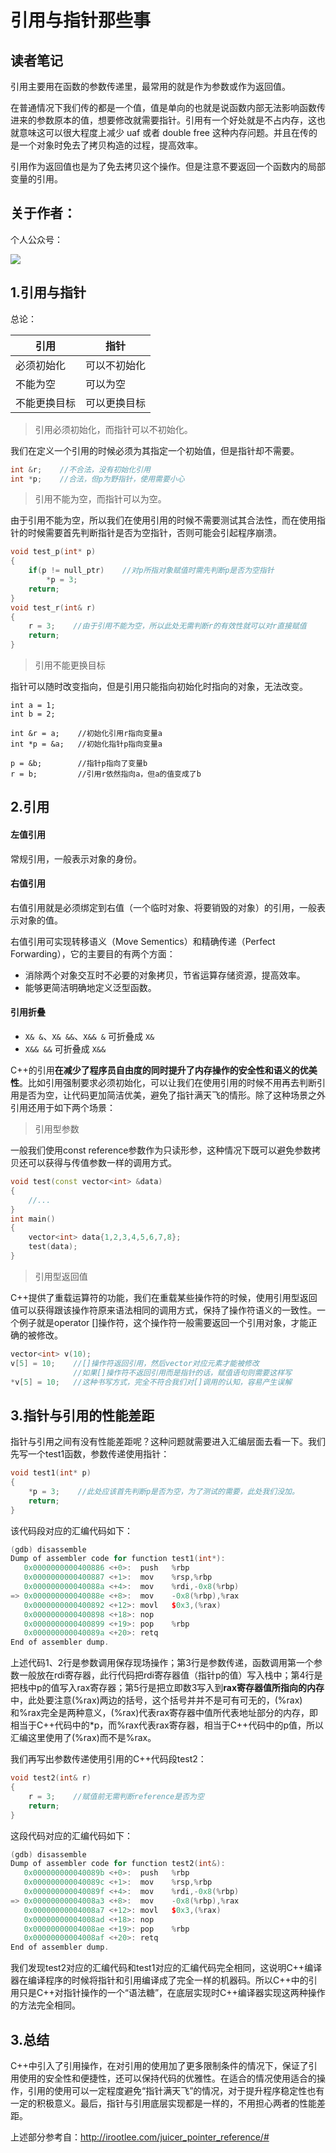 # 引用与指针那些事

## 读者笔记

引用主要用在函数的参数传递里，最常用的就是作为参数或作为返回值。

在普通情况下我们传的都是一个值，值是单向的也就是说函数内部无法影响函数传进来的参数原本的值，想要修改就需要指针。引用有一个好处就是不占内存，这也就意味这可以很大程度上减少 uaf 或者 double free 这种内存问题。并且在传的是一个对象时免去了拷贝构造的过程，提高效率。

引用作为返回值也是为了免去拷贝这个操作。但是注意不要返回一个函数内的局部变量的引用。

## 关于作者：

个人公众号：

![](../img/wechat.jpg)

## 1.引用与指针

总论：

| 引用         | 指针         |
| ------------ | ------------ |
| 必须初始化   | 可以不初始化 |
| 不能为空     | 可以为空     |
| 不能更换目标 | 可以更换目标 |

> 引用必须初始化，而指针可以不初始化。

我们在定义一个引用的时候必须为其指定一个初始值，但是指针却不需要。

```c++
int &r;    //不合法，没有初始化引用
int *p;    //合法，但p为野指针，使用需要小心
```

> 引用不能为空，而指针可以为空。

由于引用不能为空，所以我们在使用引用的时候不需要测试其合法性，而在使用指针的时候需要首先判断指针是否为空指针，否则可能会引起程序崩溃。

```c++
void test_p(int* p)
{
  	if(p != null_ptr)    //对p所指对象赋值时需先判断p是否为空指针
    	*p = 3;
    return;
}
void test_r(int& r)
{
    r = 3;    //由于引用不能为空，所以此处无需判断r的有效性就可以对r直接赋值
    return;
}
```

> 引用不能更换目标

指针可以随时改变指向，但是引用只能指向初始化时指向的对象，无法改变。

```
int a = 1;
int b = 2;

int &r = a;    //初始化引用r指向变量a
int *p = &a;   //初始化指针p指向变量a

p = &b;        //指针p指向了变量b
r = b;         //引用r依然指向a，但a的值变成了b
```

## 2.引用

#### 左值引用

常规引用，一般表示对象的身份。

#### 右值引用

右值引用就是必须绑定到右值（一个临时对象、将要销毁的对象）的引用，一般表示对象的值。

右值引用可实现转移语义（Move Sementics）和精确传递（Perfect Forwarding），它的主要目的有两个方面：

- 消除两个对象交互时不必要的对象拷贝，节省运算存储资源，提高效率。
- 能够更简洁明确地定义泛型函数。

#### 引用折叠

- `X& &`、`X& &&`、`X&& &` 可折叠成 `X&`
- `X&& &&` 可折叠成 `X&&`

C++的引用**在减少了程序员自由度的同时提升了内存操作的安全性和语义的优美性**。比如引用强制要求必须初始化，可以让我们在使用引用的时候不用再去判断引用是否为空，让代码更加简洁优美，避免了指针满天飞的情形。除了这种场景之外引用还用于如下两个场景：

> 引用型参数

一般我们使用const reference参数作为只读形参，这种情况下既可以避免参数拷贝还可以获得与传值参数一样的调用方式。

```c++
void test(const vector<int> &data)
{
    //...
}
int main()
{
  	vector<int> data{1,2,3,4,5,6,7,8};
    test(data);
}
```

> 引用型返回值

C++提供了重载运算符的功能，我们在重载某些操作符的时候，使用引用型返回值可以获得跟该操作符原来语法相同的调用方式，保持了操作符语义的一致性。一个例子就是operator []操作符，这个操作符一般需要返回一个引用对象，才能正确的被修改。

```c++
vector<int> v(10);
v[5] = 10;    //[]操作符返回引用，然后vector对应元素才能被修改
              //如果[]操作符不返回引用而是指针的话，赋值语句则需要这样写
*v[5] = 10;   //这种书写方式，完全不符合我们对[]调用的认知，容易产生误解
```

## 3.指针与引用的性能差距

指针与引用之间有没有性能差距呢？这种问题就需要进入汇编层面去看一下。我们先写一个test1函数，参数传递使用指针：

```c++
void test1(int* p)
{
    *p = 3;    //此处应该首先判断p是否为空，为了测试的需要，此处我们没加。
    return;
}
```

该代码段对应的汇编代码如下：

```c++
(gdb) disassemble 
Dump of assembler code for function test1(int*):
   0x0000000000400886 <+0>:  push   %rbp
   0x0000000000400887 <+1>:  mov    %rsp,%rbp
   0x000000000040088a <+4>:  mov    %rdi,-0x8(%rbp)
=> 0x000000000040088e <+8>:  mov    -0x8(%rbp),%rax
   0x0000000000400892 <+12>: movl   $0x3,(%rax)
   0x0000000000400898 <+18>: nop
   0x0000000000400899 <+19>: pop    %rbp
   0x000000000040089a <+20>: retq   
End of assembler dump.

```

上述代码1、2行是参数调用保存现场操作；第3行是参数传递，函数调用第一个参数一般放在rdi寄存器，此行代码把rdi寄存器值（指针p的值）写入栈中；第4行是把栈中p的值写入rax寄存器；第5行是把立即数3写入到**rax寄存器值所指向的内存**中，此处要注意(%rax)两边的括号，这个括号并并不是可有可无的，(%rax)和%rax完全是两种意义，(%rax)代表rax寄存器中值所代表地址部分的内存，即相当于C++代码中的*p，而%rax代表rax寄存器，相当于C++代码中的p值，所以汇编这里使用了(%rax)而不是%rax。

我们再写出参数传递使用引用的C++代码段test2：

```c++
void test2(int& r)
{
    r = 3;    //赋值前无需判断reference是否为空
    return;
}
```

这段代码对应的汇编代码如下：

```c++
(gdb) disassemble 
Dump of assembler code for function test2(int&):
   0x000000000040089b <+0>:  push   %rbp
   0x000000000040089c <+1>:  mov    %rsp,%rbp
   0x000000000040089f <+4>:  mov    %rdi,-0x8(%rbp)
=> 0x00000000004008a3 <+8>:  mov    -0x8(%rbp),%rax
   0x00000000004008a7 <+12>: movl   $0x3,(%rax)
   0x00000000004008ad <+18>: nop
   0x00000000004008ae <+19>: pop    %rbp
   0x00000000004008af <+20>: retq   
End of assembler dump.

```

我们发现test2对应的汇编代码和test1对应的汇编代码完全相同，这说明C++编译器在编译程序的时候将指针和引用编译成了完全一样的机器码。所以C++中的引用只是C++对指针操作的一个“语法糖”，在底层实现时C++编译器实现这两种操作的方法完全相同。

## 3.总结

C++中引入了引用操作，在对引用的使用加了更多限制条件的情况下，保证了引用使用的安全性和便捷性，还可以保持代码的优雅性。在适合的情况使用适合的操作，引用的使用可以一定程度避免“指针满天飞”的情况，对于提升程序稳定性也有一定的积极意义。最后，指针与引用底层实现都是一样的，不用担心两者的性能差距。

上述部分参考自：<http://irootlee.com/juicer_pointer_reference/#>
